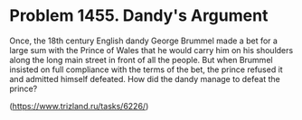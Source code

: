 # Problem 1455. Dandy's Argument

Once, the 18th century English dandy George Brummel made a bet for a large sum with the Prince of Wales that he would carry him on his shoulders along the long main street in front of all the people. But when Brummel insisted on full compliance with the terms of the bet, the prince refused it and admitted himself defeated. How did the dandy manage to defeat the prince?

(https://www.trizland.ru/tasks/6226/)